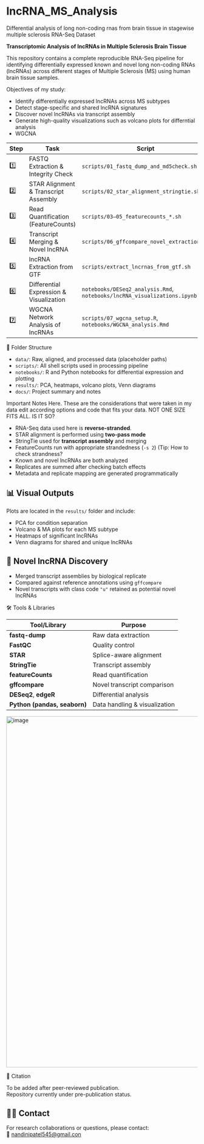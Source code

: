 # lncRNA_MS_Analysis
Differential analysis of long non-coding rnas from brain tissue in stagewise multiple sclerosis RNA-Seq Dataset

**Transcriptomic Analysis of lncRNAs in Multiple Sclerosis Brain Tissue**

This repository contains a complete reproducible RNA-Seq pipeline for identifying differentially expressed known and novel long non-coding RNAs (lncRNAs) across different stages of Multiple Sclerosis (MS) using human brain tissue samples.

 Objectives of my study:
- Identify differentially expressed lncRNAs across MS subtypes
- Detect stage-specific and shared lncRNA signatures
- Discover novel lncRNAs via transcript assembly
- Generate high-quality visualizations such as volcano plots for differntial analysis
- WGCNA 

| Step | Task                                  | Script                                   |
|------|---------------------------------------|-------------------------------------------|
| 1️⃣   | FASTQ Extraction & Integrity Check    | `scripts/01_fastq_dump_and_md5check.sh`   |
| 2️⃣   | STAR Alignment & Transcript Assembly | `scripts/02_star_alignment_stringtie.sh`  |
| 3️⃣   | Read Quantification (FeatureCounts)  | `scripts/03–05_featurecounts_*.sh`        |
| 4️⃣   | Transcript Merging & Novel lncRNA    | `scripts/06_gffcompare_novel_extraction.sh`|
| 5️⃣   | lncRNA Extraction from GTF           | `scripts/extract_lncrnas_from_gtf.sh`     |
| 6️⃣   | Differential Expression & Visualization | `notebooks/DESeq2_analysis.Rmd`, `notebooks/lncRNA_visualizations.ipynb` |
| 7️⃣   | WGCNA Network Analysis of lncRNAs    | `scripts/07_wgcna_setup.R`, `notebooks/WGCNA_analysis.Rmd` |


📁 Folder Structure

- `data/`: Raw, aligned, and processed data (placeholder paths)
- `scripts/`: All shell scripts used in processing pipeline
- `notebooks/`: R and Python notebooks for differential expression and plotting
- `results/`: PCA, heatmaps, volcano plots, Venn diagrams
- `docs/`: Project summary and notes



Important Notes Here.
These are the considerations that were taken in my data edit according options and code that fits your data.
NOT ONE SIZE FITS ALL. IS IT SO?

- RNA-Seq data used here is **reverse-stranded**. 
- STAR alignment is performed using **two-pass mode**
- StringTie used for **transcript assembly** and merging
- FeatureCounts run with appropriate strandedness (`-s 2`) (Tip: How to check strandness? 
- Known and novel lncRNAs are both analyzed
- Replicates are summed after checking batch effects
- Metadata and replicate mapping are generated programmatically


## 📊 Visual Outputs

Plots are located in the `results/` folder and include:

- PCA for condition separation
- Volcano & MA plots for each MS subtype
- Heatmaps of significant lncRNAs
- Venn diagrams for shared and unique lncRNAs


## 🧬 Novel lncRNA Discovery

- Merged transcript assemblies by biological replicate
- Compared against reference annotations using `gffcompare`
- Novel transcripts with class code `"u"` retained as potential novel lncRNAs



🛠 Tools & Libraries

| Tool/Library | Purpose |
|--------------|---------|
| **fastq-dump** | Raw data extraction |
| **FastQC** | Quality control |
| **STAR** | Splice-aware alignment |
| **StringTie** | Transcript assembly |
| **featureCounts** | Read quantification |
| **gffcompare** | Novel transcript comparison |
| **DESeq2**, **edgeR** | Differential analysis |
| **Python (pandas, seaborn)** | Data handling & visualization |

<img width="1949" height="923" alt="image" src="https://github.com/user-attachments/assets/346b3c70-7589-4fd7-83d2-62ca1e1ab9d0" />

 🧾 Citation

To be added after peer-reviewed publication.  
Repository currently under pre-publication status.  



## 🙋‍♀️ Contact

For research collaborations or questions, please contact:  
📧 nandinipatel545@gmail.con

